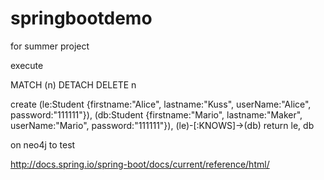# springbootdemo
for summer project

execute 

MATCH (n)
DETACH DELETE n


create (le:Student {firstname:"Alice", lastname:"Kuss", userName:"Alice", password:"111111"}), (db:Student {firstname:"Mario", lastname:"Maker", userName:"Mario", password:"111111"}), (le)-[:KNOWS]->(db) return le, db


on neo4j to test

http://docs.spring.io/spring-boot/docs/current/reference/html/
